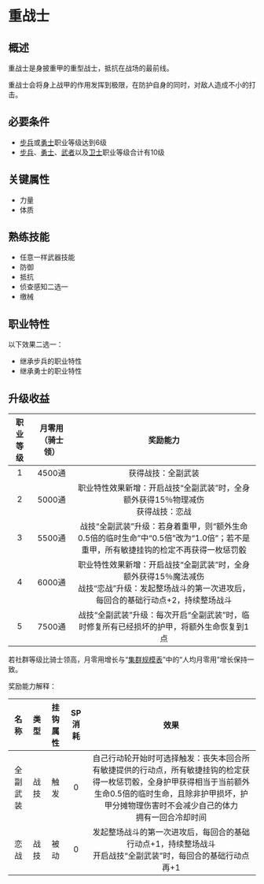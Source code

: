 # 重战士

## 概述

重战士是身披重甲的重型战士，抵抗在战场的最前线。

重战士会将身上战甲的作用发挥到极限，在防护自身的同时，对敌人造成不小的打击。

## 必要条件

* <a href="../footman" target="_blank">步兵</a>或<a href="../valor" target="_blank">勇士</a>职业等级达到6级
* <a href="../footman" target="_blank">步兵</a>、<a href="../valor" target="_blank">勇士</a>、<a href="../../../basicJob/Warrior" target="_blank">武者</a>以及<a href="../../../basicJob/Guard" target="_blank">卫士</a>职业等级合计有10级

## 关键属性

* 力量
* 体质

## 熟练技能

* 任意一样武器技能
* 防御
* 抵抗
* 侦查感知二选一
* 缴械
  
## 职业特性

以下效果二选一：

* 继承步兵的职业特性
* 继承勇士的职业特性

## 升级收益

职业等级|月零用（骑士领）|奖励能力
:--:|:--:|:--:
1|4500通|获得战技：全副武装
2|5000通|职业特性效果新增：开启战技“全副武装”时，全身额外获得15％物理减伤<br>获得战技：恋战
3|5500通|战技“全副武装”升级：若身着重甲，则“额外生命0.5倍的临时生命”中“0.5倍”改为“1.0倍”；若不是重甲，所有敏捷挂钩的检定不再获得一枚惩罚骰
4|6000通|职业特性效果新增：开启战技“全副武装”时，全身额外获得15％魔法减伤<br>战技“恋战”升级：发起整场战斗的第一次进攻后，每回合的基础行动点+2，持续整场战斗
5|7500通|战技“全副武装”升级：每次开启“全副武装”时，临时修复所有已经损坏的护甲，将额外生命恢复到1点

若社群等级比骑士领高，月零用增长与“<a href="../../../scaleList" target="_blank">集群规模表</a>”中的“人均月零用”增长保持一致。

奖励能力解释：

名称|类型|挂钩属性|SP消耗|效果
:--:|:--:|:--:|:--:|:--:
全副武装|战技|触发|0|自己行动轮开始时可选择触发：丧失本回合所有敏捷提供的行动点，所有敏捷挂钩的检定获得一枚惩罚骰，全身护甲获得相当于当前额外生命0.5倍的临时生命，且除非护甲损坏，护甲分摊物理伤害时不会减少自己的体力<br>拥有一回合冷却时间
恋战|战技|被动|0|发起整场战斗的第一次进攻后，每回合的基础行动点+1，持续整场战斗<br>开启战技“全副武装”时，每回合的基础行动点再+1